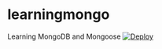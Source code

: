 # learningmongo
Learning MongoDB and Mongoose
[![Deploy](https://www.herokucdn.com/deploy/button.png)](https://heroku.com/deploy)
